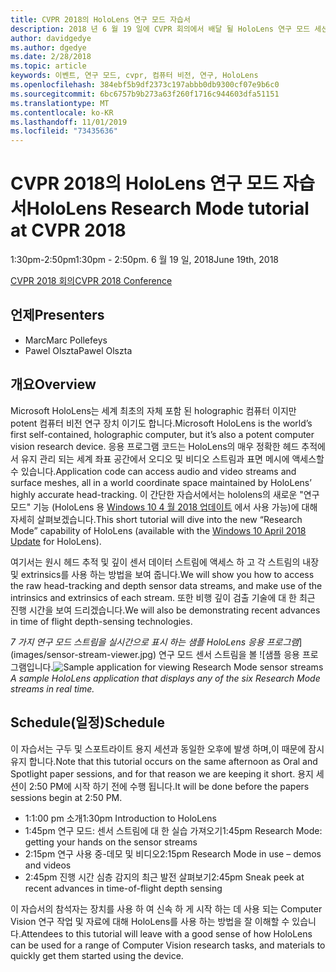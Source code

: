 ```yaml
---
title: CVPR 2018의 HoloLens 연구 모드 자습서
description: 2018 년 6 월 19 일에 CVPR 회의에서 배달 될 HoloLens 연구 모드 세션의 개요 및 일정입니다.
author: davidgedye
ms.author: dgedye
ms.date: 2/28/2018
ms.topic: article
keywords: 이벤트, 연구 모드, cvpr, 컴퓨터 비전, 연구, HoloLens
ms.openlocfilehash: 384ebf5b9df2373c197abbb0db9300cf07e9b6c0
ms.sourcegitcommit: 6bc6757b9b273a63f260f1716c944603dfa51151
ms.translationtype: MT
ms.contentlocale: ko-KR
ms.lasthandoff: 11/01/2019
ms.locfileid: "73435636"
---
```

# <a name="hololens-research-mode-tutorial-at-cvpr-2018"></a><span data-ttu-id="f4e9f-104">CVPR 2018의 HoloLens 연구 모드 자습서</span><span class="sxs-lookup"><span data-stu-id="f4e9f-104">HoloLens Research Mode tutorial at CVPR 2018</span></span>
<span data-ttu-id="f4e9f-105">1:30pm-2:50pm</span><span class="sxs-lookup"><span data-stu-id="f4e9f-105">1:30pm - 2:50pm.</span></span> <span data-ttu-id="f4e9f-106">6 월 19 일, 2018</span><span class="sxs-lookup"><span data-stu-id="f4e9f-106">June 19th, 2018</span></span>

[<span data-ttu-id="f4e9f-107">CVPR 2018 회의</span><span class="sxs-lookup"><span data-stu-id="f4e9f-107">CVPR 2018 Conference</span></span>](https://cvpr2018.thecvf.com/)

## <a name="presenters"></a><span data-ttu-id="f4e9f-108">언제</span><span class="sxs-lookup"><span data-stu-id="f4e9f-108">Presenters</span></span>
* <span data-ttu-id="f4e9f-109">Marc</span><span class="sxs-lookup"><span data-stu-id="f4e9f-109">Marc Pollefeys</span></span>
* <span data-ttu-id="f4e9f-110">Pawel Olszta</span><span class="sxs-lookup"><span data-stu-id="f4e9f-110">Pawel Olszta</span></span>

## <a name="overview"></a><span data-ttu-id="f4e9f-111">개요</span><span class="sxs-lookup"><span data-stu-id="f4e9f-111">Overview</span></span>
<span data-ttu-id="f4e9f-112">Microsoft HoloLens는 세계 최초의 자체 포함 된 holographic 컴퓨터 이지만 potent 컴퓨터 비전 연구 장치 이기도 합니다.</span><span class="sxs-lookup"><span data-stu-id="f4e9f-112">Microsoft HoloLens is the world’s first self-contained, holographic computer, but it’s also a potent computer vision research device.</span></span>
<span data-ttu-id="f4e9f-113">응용 프로그램 코드는 HoloLens의 매우 정확한 헤드 추적에서 유지 관리 되는 세계 좌표 공간에서 오디오 및 비디오 스트림과 표면 메시에 액세스할 수 있습니다.</span><span class="sxs-lookup"><span data-stu-id="f4e9f-113">Application code can access audio and video streams and surface meshes, all in a world coordinate space maintained by HoloLens’ highly accurate head-tracking.</span></span> <span data-ttu-id="f4e9f-114">이 간단한 자습서에서는 hololens의 새로운 "연구 모드" 기능 (HoloLens 용 [Windows 10 4 월 2018 업데이트](release-notes-april-2018.md) 에서 사용 가능)에 대해 자세히 살펴보겠습니다.</span><span class="sxs-lookup"><span data-stu-id="f4e9f-114">This short tutorial will dive into the new “Research Mode” capability of HoloLens (available with the [Windows 10 April 2018 Update](release-notes-april-2018.md) for HoloLens).</span></span>

<span data-ttu-id="f4e9f-115">여기서는 원시 헤드 추적 및 깊이 센서 데이터 스트림에 액세스 하 고 각 스트림의 내장 및 extrinsics를 사용 하는 방법을 보여 줍니다.</span><span class="sxs-lookup"><span data-stu-id="f4e9f-115">We will show you how to access the raw head-tracking and depth sensor data streams, and make use of the intrinsics and extrinsics of each stream.</span></span>  <span data-ttu-id="f4e9f-116">또한 비행 깊이 검출 기술에 대 한 최근 진행 시간을 보여 드리겠습니다.</span><span class="sxs-lookup"><span data-stu-id="f4e9f-116">We will also be demonstrating recent advances in time of flight depth-sensing technologies.</span></span>

<span data-ttu-id="f4e9f-117">*7 가지 연구 모드 스트림을 실시간으로 표시 하는 샘플 HoloLens 응용 프로그램*](images/sensor-stream-viewer.jpg)
연구 모드 센서 스트림을 볼 ![샘플 응용 프로그램입니다.</span><span class="sxs-lookup"><span data-stu-id="f4e9f-117">![Sample application for viewing Research Mode sensor streams](images/sensor-stream-viewer.jpg)
*A sample HoloLens application that displays any of the six Research Mode streams in real time.*</span></span>

## <a name="schedule"></a><span data-ttu-id="f4e9f-118">Schedule(일정)</span><span class="sxs-lookup"><span data-stu-id="f4e9f-118">Schedule</span></span>
<span data-ttu-id="f4e9f-119">이 자습서는 구두 및 스포트라이트 용지 세션과 동일한 오후에 발생 하며,이 때문에 잠시 유지 합니다.</span><span class="sxs-lookup"><span data-stu-id="f4e9f-119">Note that this tutorial occurs on the same afternoon as Oral and Spotlight paper sessions, and for that reason we are keeping it short.</span></span>
<span data-ttu-id="f4e9f-120">용지 세션이 2:50 PM에 시작 하기 전에 수행 됩니다.</span><span class="sxs-lookup"><span data-stu-id="f4e9f-120">It will be done before the papers sessions begin at 2:50 PM.</span></span>

- <span data-ttu-id="f4e9f-121">1:1:00 pm 소개</span><span class="sxs-lookup"><span data-stu-id="f4e9f-121">1:30pm   Introduction to HoloLens</span></span> 
- <span data-ttu-id="f4e9f-122">1:45pm 연구 모드: 센서 스트림에 대 한 실습 가져오기</span><span class="sxs-lookup"><span data-stu-id="f4e9f-122">1:45pm   Research Mode: getting your hands on the sensor streams</span></span> 
- <span data-ttu-id="f4e9f-123">2:15pm 연구 사용 중-데모 및 비디오</span><span class="sxs-lookup"><span data-stu-id="f4e9f-123">2:15pm   Research Mode in use – demos and videos</span></span> 
- <span data-ttu-id="f4e9f-124">2:45pm 진행 시간 심층 감지의 최근 발전 살펴보기</span><span class="sxs-lookup"><span data-stu-id="f4e9f-124">2:45pm   Sneak peek at recent advances in time-of-flight depth sensing</span></span> 

<span data-ttu-id="f4e9f-125">이 자습서의 참석자는 장치를 사용 하 여 신속 하 게 시작 하는 데 사용 되는 Computer Vision 연구 작업 및 자료에 대해 HoloLens를 사용 하는 방법을 잘 이해할 수 있습니다.</span><span class="sxs-lookup"><span data-stu-id="f4e9f-125">Attendees to this tutorial will leave with a good sense of how HoloLens can be used for a range of Computer Vision research tasks, and materials to quickly get them started using the device.</span></span>
